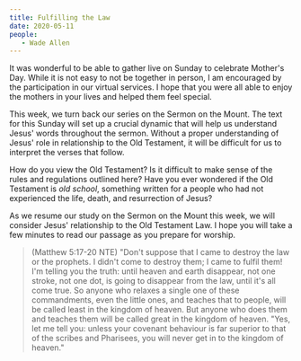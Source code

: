 ```yaml
---
title: Fulfilling the Law
date: 2020-05-11
people: 
   - Wade Allen
---
```


It was wonderful to be able to gather live on Sunday to celebrate Mother's Day. While it is not easy to not be together in person, I am encouraged by the participation in our virtual services. I hope that you were all able to enjoy the mothers in your lives and helped them feel special.

This week, we turn back our series on the Sermon on the Mount. The text for this Sunday will set up a crucial dynamic that will help us understand Jesus' words throughout the sermon. Without a proper understanding of Jesus' role in relationship to the Old Testament, it will be difficult for us to interpret the verses that follow. 

How do you view the Old Testament? Is it difficult to make sense of the rules and regulations outlined here? Have you ever wondered if the Old Testament is *old school*, something written for a people who had not experienced the life, death, and resurrection of Jesus? 

As we resume our study on the Sermon on the Mount this week, we will consider Jesus' relationship to the Old Testament Law. I hope you will take a few minutes to read our passage as you prepare for worship. 

>(Matthew 5:17-20 NTE) "Don't suppose that I came to destroy the law or the prophets. I didn't come to destroy them; I came to fulfil them!  I'm telling you the truth: until heaven and earth disappear, not one stroke, not one dot, is going to disappear from the law, until it's all come true.  So anyone who relaxes a single one of these commandments, even the little ones, and teaches that to people, will be called least in the kingdom of heaven. But anyone who does them and teaches them will be called great in the kingdom of heaven. "Yes, let me tell you: unless your covenant behaviour is far superior to that of the scribes and Pharisees, you will never get in to the kingdom of heaven." 

